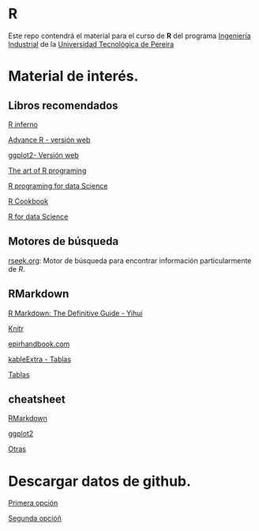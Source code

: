 # R

Este repo contendrá el material para el curso de **R** del programa [Ingeniería Industrial](https://industrial.utp.edu.co/) de la [Universidad Tecnológica de Pereira](https://www.utp.edu.co/)


# Material de interés.

## Libros recomendados

[R inferno](https://www.burns-stat.com/documents/books/the-r-inferno/)

[Advance R - versión web](https://adv-r.hadley.nz/index.html)

[ggplot2- Versión web](https://ggplot2-book.org/)

[The art of R programing](https://nostarch.com/artofr.htm)

[R programing for data Science](https://bookdown.org/rdpeng/rprogdatascience/)

[R Cookbook](https://rc2e.com/gettingstarted#recipe-id001)

[R for data Science](https://r4ds.had.co.nz/)


## Motores de búsqueda
[rseek.org](https://rseek.org/): Motor de búsqueda para encontrar información particularmente de *R*.

## RMarkdown
[R Markdown: The Definitive Guide - Yihui](https://bookdown.org/yihui/rmarkdown/)

[Knitr](https://yihui.org/knitr/)

[epirhandbook.com](https://epirhandbook.com/en/index.html)

[kableExtra - Tablas](https://cran.r-project.org/web/packages/kableExtra/vignettes/awesome_table_in_html.html)

[Tablas](https://rstudio.github.io/distill/tables.html)

## cheatsheet
[RMarkdown](https://www.rstudio.com/wp-content/uploads/2015/02/rmarkdown-cheatsheet.pdf)

[ggplot2](https://www.maths.usyd.edu.au/u/UG/SM/STAT3022/r/current/Misc/data-visualization-2.1.pdf)

[Otras](https://www.rstudio.com/resources/cheatsheets/)

# Descargar datos de github.

[Primera opción](https://download-directory.github.io/)

[Segunda opcióñ](https://chrome.google.com/webstore/detail/gitzip-for-github/ffabmkklhbepgcgfonabamgnfafbdlkn/related)



